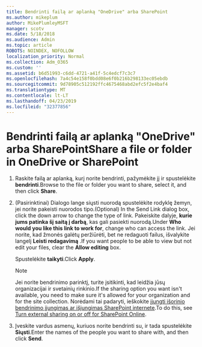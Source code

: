 ```yaml
---
title: Bendrinti failą ar aplanką "OneDrive" arba SharePoint
ms.author: mikeplum
author: MikePlumleyMSFT
manager: scotv
ms.date: 5/18/2018
ms.audience: Admin
ms.topic: article
ROBOTS: NOINDEX, NOFOLLOW
localization_priority: Normal
ms.collection: Adm_O365
ms.custom: ''
ms.assetid: b6d51993-c6dd-4721-a41f-5c4edcf7c3c7
ms.openlocfilehash: 7a4c54e158f0bdd08e6f0b216b298133ec05ebdb
ms.sourcegitcommit: 9d78905c512192ffc4675468abd2efc5f2e4baf4
ms.translationtype: MT
ms.contentlocale: lt-LT
ms.lasthandoff: 04/23/2019
ms.locfileid: "32377856"
---
```

# <a name="share-a-file-or-folder-in-onedrive-or-sharepoint"></a><span data-ttu-id="7ab68-102">Bendrinti failą ar aplanką "OneDrive" arba SharePoint</span><span class="sxs-lookup"><span data-stu-id="7ab68-102">Share a file or folder in OneDrive or SharePoint</span></span>

1. <span data-ttu-id="7ab68-103">Raskite failą ar aplanką, kurį norite bendrinti, pažymėkite jį ir spustelėkite **bendrinti**.</span><span class="sxs-lookup"><span data-stu-id="7ab68-103">Browse to the file or folder you want to share, select it, and then click **Share**.</span></span>
    
2. <span data-ttu-id="7ab68-104">(Pasirinktinai) Dialogo lange siųsti nuorodą spustelėkite rodyklę žemyn, jei norite pakeisti nuorodos tipo.</span><span class="sxs-lookup"><span data-stu-id="7ab68-104">(Optional) In the Send Link dialog box, click the down arrow to change the type of link.</span></span> <span data-ttu-id="7ab68-105">Pakeiskite dalyje, **kurie jums patinka šį saitą į darbą**, kas gali pasiekti nuorodą.</span><span class="sxs-lookup"><span data-stu-id="7ab68-105">Under **Who would you like this link to work for**, change who can access the link.</span></span> <span data-ttu-id="7ab68-106">Jei norite, kad žmonės galėtų peržiūrėti, bet ne redaguoti failus, išvalykite langelį **Leisti redagavimą** .</span><span class="sxs-lookup"><span data-stu-id="7ab68-106">If you want people to be able to view but not edit your files, clear the **Allow editing** box.</span></span> 
    
    <span data-ttu-id="7ab68-107">Spustelėkite **taikyti**.</span><span class="sxs-lookup"><span data-stu-id="7ab68-107">Click **Apply**.</span></span>
    
    > [!NOTE]
    > <span data-ttu-id="7ab68-108">Jei norite bendrinimo parinktį, turite įsitikinti, kad leidžia jūsų organizacijai ir svetainių rinkinio.</span><span class="sxs-lookup"><span data-stu-id="7ab68-108">If the sharing option you want isn't available, you need to make sure it's allowed for your organization and for the site collection.</span></span> <span data-ttu-id="7ab68-109">Norėdami tai padaryti, ieškokite [įjungti išorinio bendrinimo įjungimas ar išjungimas SharePoint internete](https://go.microsoft.com/fwlink/?linkid=866426).</span><span class="sxs-lookup"><span data-stu-id="7ab68-109">To do this, see [Turn external sharing on or off for SharePoint Online](https://go.microsoft.com/fwlink/?linkid=866426).</span></span> 
  
3. <span data-ttu-id="7ab68-110">Įveskite vardus asmenų, kuriuos norite bendrinti su, ir tada spustelėkite **Siųsti**.</span><span class="sxs-lookup"><span data-stu-id="7ab68-110">Enter the names of the people you want to share with, and then click **Send**.</span></span>
    

